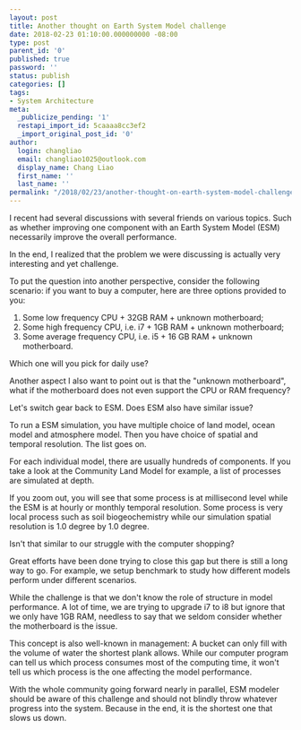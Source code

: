 ```yaml
---
layout: post
title: Another thought on Earth System Model challenge
date: 2018-02-23 01:10:00.000000000 -08:00
type: post
parent_id: '0'
published: true
password: ''
status: publish
categories: []
tags:
- System Architecture
meta:
  _publicize_pending: '1'
  restapi_import_id: 5caaaa8cc3ef2
  _import_original_post_id: '0'
author:
  login: changliao
  email: changliao1025@outlook.com
  display_name: Chang Liao
  first_name: ''
  last_name: ''
permalink: "/2018/02/23/another-thought-on-earth-system-model-challenge/"
---
```

I recent had several discussions with several friends on various topics. Such as whether improving one component with an Earth System Model (ESM) necessarily improve the overall performance.

In the end, I realized that the problem we were discussing is actually very interesting and yet challenge.

To put the question into another perspective, consider the following scenario: if you want to buy a computer, here are three options provided to you:

1. Some low frequency CPU&nbsp;+ 32GB RAM&nbsp;+ unknown motherboard;
2. Some high frequency CPU, i.e. i7 + 1GB RAM&nbsp;+ unknown motherboard;
3. Some average frequency CPU, i.e. i5&nbsp;+ 16 GB RAM&nbsp;+ unknown motherboard.

Which one will you pick for daily use?&nbsp;

Another aspect I also want to point out is that the "unknown motherboard", what if the motherboard does not even support the CPU or RAM frequency?

Let's switch gear back to ESM. Does ESM also have similar issue?

To run a ESM simulation, you have multiple choice of land model, ocean model and atmosphere model. Then you have choice of spatial and temporal resolution. The list goes on.

For each individual model, there are usually hundreds of components. If you take a look at the Community Land Model for example, a list of processes are simulated at depth.&nbsp;

If you zoom out, you will see that some process is at millisecond level while the ESM is at hourly or monthly temporal resolution. Some process is very local process such as soil biogeochemistry while our simulation spatial resolution is 1.0 degree by 1.0 degree.

Isn't that similar to our struggle with the computer shopping?

Great efforts have been done trying to close this gap but there is still a long way to go. For example, we setup benchmark to study how different models perform under different scenarios.&nbsp;

While the challenge is that we don't know the role of structure in model performance. A lot of time, we are trying to upgrade i7 to i8 but ignore that we only have 1GB RAM, needless to say that we seldom consider whether the motherboard is the issue.&nbsp;

This concept is also well-known in management: A bucket can only fill with the volume of water the shortest plank allows. While our computer program can tell us which process consumes most of the computing time, it won't tell us which process is the one affecting the model performance.

With the whole community going forward nearly in parallel, ESM modeler should be aware of this challenge and should not blindly throw whatever progress into the system. Because in the end, it is the shortest one that slows us down.

